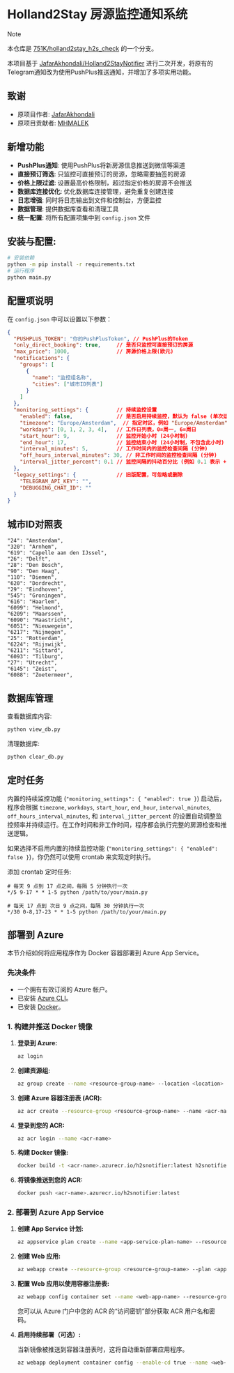 # Holland2Stay 房源监控通知系统

> [!NOTE]
> 本仓库是 [751K/holland2stay_h2s_check](https://github.com/751K/holland2stay_h2s_check) 的一个分支。

本项目基于 [JafarAkhondali/Holland2StayNotifier](https://github.com/JafarAkhondali/Holland2StayNotifier) 进行二次开发，将原有的Telegram通知改为使用PushPlus推送通知，并增加了多项实用功能。

## 致谢
- 原项目作者: [JafarAkhondali](https://github.com/JafarAkhondali)
- 原项目贡献者: [MHMALEK](https://github.com/MHMALEK)

## 新增功能
- **PushPlus通知**: 使用PushPlus将新房源信息推送到微信等渠道
- **直接预订筛选**: 只监控可直接预订的房源，忽略需要抽签的房源
- **价格上限过滤**: 设置最高价格限制，超过指定价格的房源不会推送
- **数据库连接优化**: 优化数据库连接管理，避免重复创建连接
- **日志增强**: 同时将日志输出到文件和控制台，方便监控
- **数据管理**: 提供数据库查看和清理工具
- **统一配置**: 将所有配置项集中到 `config.json` 文件

## 安装与配置:
```bash
# 安装依赖
python -m pip install -r requirements.txt 
# 运行程序
python main.py
```

## 配置项说明
在 `config.json` 中可以设置以下参数：

```json
{
  "PUSHPLUS_TOKEN": "你的PushPlusToken", // PushPlus的Token
  "only_direct_booking": true,     // 是否只监控可直接预订的房源
  "max_price": 1000,               // 房源价格上限(欧元)
  "notifications": {
    "groups": [
      {
        "name": "监控组名称",
        "cities": ["城市ID列表"]
      }
    ]
  },
  "monitoring_settings": {         // 持续监控设置
    "enabled": false,              // 是否启用持续监控，默认为 false (单次运行)
    "timezone": "Europe/Amsterdam",  // 指定时区，例如 "Europe/Amsterdam"
    "workdays": [0, 1, 2, 3, 4],   // 工作日列表，0=周一, 6=周日
    "start_hour": 9,               // 监控开始小时 (24小时制)
    "end_hour": 17,                // 监控结束小时 (24小时制，不包含此小时)
    "interval_minutes": 5,         // 工作时间内的监控检查间隔 (分钟)
    "off_hours_interval_minutes": 30, // 非工作时间的监控检查间隔 (分钟)
    "interval_jitter_percent": 0.1 // 监控间隔的抖动百分比 (例如 0.1 表示 +/-10%)
  },
  "legacy_settings": {             // 旧版配置，可忽略或删除
    "TELEGRAM_API_KEY": "",
    "DEBUGGING_CHAT_ID": ""
  }
}
```

## 城市ID对照表
```
"24": "Amsterdam",
"320": "Arnhem",
"619": "Capelle aan den IJssel",
"26": "Delft",
"28": "Den Bosch",
"90": "Den Haag",
"110": "Diemen",
"620": "Dordrecht",
"29": "Eindhoven",
"545": "Groningen",
"616": "Haarlem",
"6099": "Helmond",
"6209": "Maarssen",
"6090": "Maastricht",
"6051": "Nieuwegein",
"6217": "Nijmegen",
"25": "Rotterdam",
"6224": "Rijswijk",
"6211": "Sittard",
"6093": "Tilburg",
"27": "Utrecht",
"6145": "Zeist",
"6088": "Zoetermeer",
```

## 数据库管理
查看数据库内容:
```bash
python view_db.py
```

清理数据库:
```bash
python clear_db.py
```

## 定时任务

内置的持续监控功能 (`"monitoring_settings": { "enabled": true }`) 启动后，程序会根据 `timezone`, `workdays`, `start_hour`, `end_hour`, `interval_minutes`, `off_hours_interval_minutes`, 和 `interval_jitter_percent` 的设置自动调整监控频率并持续运行。在工作时间和非工作时间，程序都会执行完整的房源检查和推送逻辑。

如果选择不启用内置的持续监控功能 (`"monitoring_settings": { "enabled": false }`)，你仍然可以使用 crontab 来实现定时执行。

添加 crontab 定时任务:
```
# 每天 9 点到 17 点之间，每隔 5 分钟执行一次
*/5 9-17 * * 1-5 python /path/to/your/main.py

# 每天 17 点到 次日 9 点之间，每隔 30 分钟执行一次
*/30 0-8,17-23 * * 1-5 python /path/to/your/main.py
```

## 部署到 Azure

本节介绍如何将应用程序作为 Docker 容器部署到 Azure App Service。

### 先决条件

*   一个拥有有效订阅的 Azure 帐户。
*   已安装 [Azure CLI](https://docs.microsoft.com/en-us/cli/azure/install-azure-cli)。
*   已安装 [Docker](https://docs.docker.com/get-docker/)。

### 1. 构建并推送 Docker 镜像

1.  **登录到 Azure:**

    ```bash
    az login
    ```

2.  **创建资源组:**

    ```bash
    az group create --name <resource-group-name> --location <location>
    ```

3.  **创建 Azure 容器注册表 (ACR):**

    ```bash
    az acr create --resource-group <resource-group-name> --name <acr-name> --sku Basic --admin-enabled true
    ```

4.  **登录到您的 ACR:**

    ```bash
    az acr login --name <acr-name>
    ```

5.  **构建 Docker 镜像:**

    ```bash
    docker build -t <acr-name>.azurecr.io/h2snotifier:latest h2snotifier/
    ```

6.  **将镜像推送到您的 ACR:**

    ```bash
    docker push <acr-name>.azurecr.io/h2snotifier:latest
    ```

### 2. 部署到 Azure App Service

1.  **创建 App Service 计划:**

    ```bash
    az appservice plan create --name <app-service-plan-name> --resource-group <resource-group-name> --is-linux
    ```

2.  **创建 Web 应用:**

    ```bash
    az webapp create --resource-group <resource-group-name> --plan <app-service-plan-name> --name <web-app-name> --deployment-container-image-name <acr-name>.azurecr.io/h2snotifier:latest
    ```

3.  **配置 Web 应用以使用容器注册表:**

    ```bash
    az webapp config container set --name <web-app-name> --resource-group <resource-group-name> --docker-custom-image-name <acr-name>.azurecr.io/h2snotifier:latest --docker-registry-server-url https://<acr-name>.azurecr.io --docker-registry-server-user <acr-username> --docker-registry-server-password <acr-password>
    ```

    您可以从 Azure 门户中您的 ACR 的“访问密钥”部分获取 ACR 用户名和密码。

4.  **启用持续部署（可选）:**

    当新镜像被推送到容器注册表时，这将自动重新部署应用程序。

    ```bash
    az webapp deployment container config --enable-cd true --name <web-app-name> --resource-group <resource-group-name>
    ```
